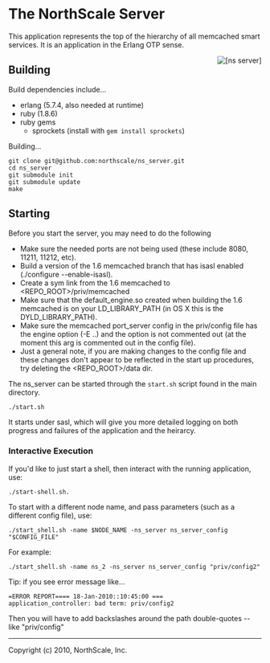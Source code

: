 # The NorthScale Server

This application represents the top of the hierarchy of all memcached
smart services.  It is an application in the Erlang OTP sense.

<div>
    <img src="https://github.com/northscale/ns_server/raw/master/doc/images/ns_server.png"
         alt="[ns server]" style="float: right"/>
</div>

## Building

Build dependencies include...

* erlang (5.7.4, also needed at runtime)
* ruby (1.8.6)
* ruby gems
    * sprockets (install with `gem install sprockets`)

Building...

    git clone git@github.com:northscale/ns_server.git
    cd ns_server
    git submodule init
    git submodule update
    make

## Starting

Before you start the server, you may need to do the following
  * Make sure the needed ports are not being used (these include
    8080, 11211, 11212, etc).
  * Build a version of the 1.6 memcached branch that has isasl
    enabled (./configure --enable-isasl).
  * Create a sym link from the 1.6 memcached to <REPO_ROOT>/priv/memcached
  * Make sure that the default_engine.so created when building the
    1.6 memcached is on your LD_LIBRARY_PATH (in OS X this is the
    DYLD_LIBRARY_PATH).
  * Make sure the memcached port_server config in the priv/config file
    has the engine option (-E ..) and the option is not commented out
    (at the moment this arg is commented out in the config file).
  * Just a general note, if you are making changes to the config file
    and these changes don't appear to be reflected in the start up
    procedures, try deleting the <REPO_ROOT>/data dir.

The ns_server can be started through the `start.sh` script found in the
main directory.

    ./start.sh

It starts under sasl, which will give you more detailed logging on
both progress and failures of the application and the heirarcy.

### Interactive Execution

If you'd like to just start a shell, then interact with the running
application, use:

    ./start-shell.sh.

To start with a different node name, and pass parameters (such as a
different config file), use:

    ./start_shell.sh -name $NODE_NAME -ns_server ns_server_config "$CONFIG_FILE"

For example:

    ./start_shell.sh -name ns_2 -ns_server ns_server_config "priv/config2"

Tip: if you see error message like...

    =ERROR REPORT==== 18-Jan-2010::10:45:00 ===
    application_controller: bad term: priv/config2

Then you will have to add backslashes around the path double-quotes --
like \"priv/config\"

* * * * *
Copyright (c) 2010, NorthScale, Inc.
